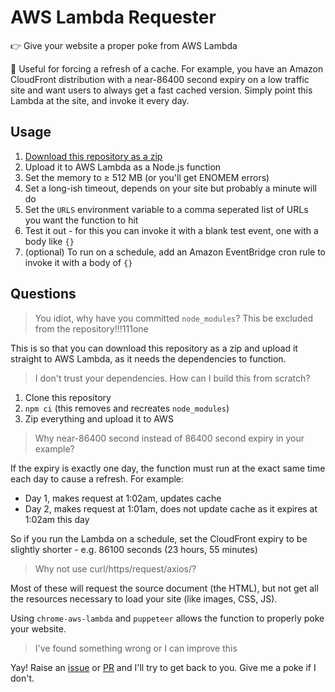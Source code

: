 # AWS Lambda Requester

👉 Give your website a proper poke from AWS Lambda

🔄 Useful for forcing a refresh of a cache. For example, you have an Amazon CloudFront distribution with a near-86400 second expiry on a low traffic site and want users to always get a fast cached version. Simply point this Lambda at the site, and invoke it every day.

## Usage

1. [Download this repository as a zip](https://github.com/domdomegg/aws-lambda-requester/archive/master.zip)
2. Upload it to AWS Lambda as a Node.js function
3. Set the memory to ≥ 512 MB (or you'll get ENOMEM errors)
4. Set a long-ish timeout, depends on your site but probably a minute will do
5. Set the `URLS` environment variable to a comma seperated list of URLs you want the function to hit
6. Test it out - for this you can invoke it with a blank test event, one with a body like `{}`
7. (optional) To run on a schedule, add an Amazon EventBridge cron rule to invoke it with a body of `{}`

## Questions

> You idiot, why have you committed `node_modules`? This be excluded from the repository!!!111one

This is so that you can download this repository as a zip and upload it straight to AWS Lambda, as it needs the dependencies to function.

> I don't trust your dependencies. How can I build this from scratch?

1. Clone this repository
2. `npm ci` (this removes and recreates `node_modules`)
3. Zip everything and upload it to AWS

> Why near-86400 second instead of 86400 second expiry in your example?

If the expiry is exactly one day, the function must run at the exact same time each day to cause a refresh. For example:
- Day 1, makes request at 1:02am, updates cache
- Day 2, makes request at 1:01am, does not update cache as it expires at 1:02am this day

So if you run the Lambda on a schedule, set the CloudFront expiry to be slightly shorter - e.g. 86100 seconds (23 hours, 55 minutes)

> Why not use curl/https/request/axios/<insert your favourite networking library here>?

Most of these will request the source document (the HTML), but not get all the resources necessary to load your site (like images, CSS, JS).

Using `chrome-aws-lambda` and `puppeteer` allows the function to properly poke your website.

> I've found something wrong or I can improve this

Yay! Raise an [issue](https://github.com/domdomegg/aws-lambda-requester/issues) or [PR](https://github.com/domdomegg/aws-lambda-requester/pulls) and I'll try to get back to you. Give me a poke if I don't.

